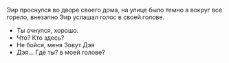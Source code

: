 Эир проснулся во дворе своего дома, на улице было темно а вокруг все горело, внезапно Эир услашал голос в своей голове.

   - Ты очнулся, хорошо.
   - Что? Кто здесь?  
   - Не бойся, меня Зовут Дэя
   - Дэя... Где ты? в моей голове?
